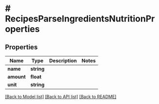# # RecipesParseIngredientsNutritionProperties

## Properties

Name | Type | Description | Notes
------------ | ------------- | ------------- | -------------
**name** | **string** |  | 
**amount** | **float** |  | 
**unit** | **string** |  | 

[[Back to Model list]](../../README.md#documentation-for-models) [[Back to API list]](../../README.md#documentation-for-api-endpoints) [[Back to README]](../../README.md)


